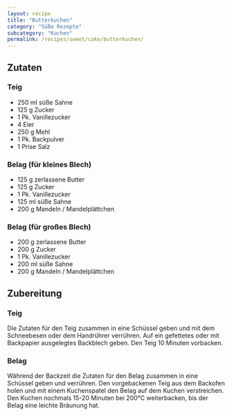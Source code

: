 ```yaml
---
layout: recipe
title: "Butterkuchen"
category: "Süße Rezepte"
subcategory: "Kuchen"
permalink: /recipes/sweet/cake/butterkuchen/
---
```


## Zutaten

### Teig
- 250 ml süße Sahne
- 125 g Zucker
- 1 Pk. Vanillezucker
- 4 Eier
- 250 g Mehl
- 1 Pk. Backpulver
- 1 Prise Salz

### Belag (für kleines Blech)
- 125 g zerlassene Butter
- 125 g Zucker
- 1 Pk. Vanillezucker
- 125 ml süße Sahne
- 200 g Mandeln / Mandelplättchen

### Belag (für großes Blech)
- 200 g zerlassene Butter
- 200 g Zucker
- 1 Pk. Vanillezucker
- 200 ml süße Sahne
- 200 g Mandeln / Mandelplättchen


## Zubereitung

### Teig
Die Zutaten für den Teig zusammen in eine Schüssel geben und mit dem Schneebesen oder dem Handrührer verrühren. Auf ein gefettetes oder mit Backpapier ausgelegtes Backblech geben. Den Teig 10 Minuten vorbacken.

### Belag
Während der Backzeit die Zutaten für den Belag zusammen in eine Schüssel geben und verrühren. Den vorgebackenen Teig aus dem Backofen holen und mit einem Kuchenspatel den Belag auf dem Kuchen verstreichen.
Den Kuchen nochmals 15-20 Minuten bei 200°C weiterbacken, bis der Belag eine leichte Bräunung hat.
